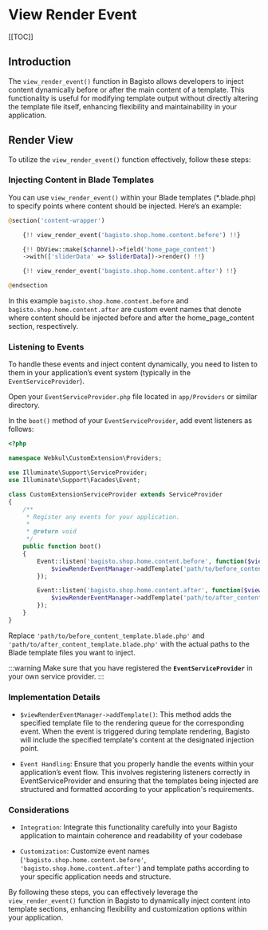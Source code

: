 # View Render Event

[[TOC]]

## Introduction

The `view_render_event()` function in Bagisto allows developers to inject content dynamically before or after the main content of a template. This functionality is useful for modifying template output without directly altering the template file itself, enhancing flexibility and maintainability in your application.

## Render View

To utilize the `view_render_event()` function effectively, follow these steps:

### Injecting Content in Blade Templates

You can use `view_render_event()` within your Blade templates (\*.blade.php) to specify points where content should be injected. Here’s an example:

```php
@section('content-wrapper')

    {!! view_render_event('bagisto.shop.home.content.before') !!}

    {!! DbView::make($channel)->field('home_page_content')
    ->with(['sliderData' => $sliderData])->render() !!}

    {!! view_render_event('bagisto.shop.home.content.after') !!}

@endsection
```

In this example `bagisto.shop.home.content.before` and `bagisto.shop.home.content.after` are custom event names that denote where content should be injected before and after the home_page_content section, respectively.

### Listening to Events

To handle these events and inject content dynamically, you need to listen to them in your application’s event system (typically in the `EventServiceProvider`).

Open your `EventServiceProvider.php` file located in `app/Providers` or similar directory.

In the `boot()` method of your `EventServiceProvider`, add event listeners as follows:

```php
<?php

namespace Webkul\CustomExtension\Providers;

use Illuminate\Support\ServiceProvider;
use Illuminate\Support\Facades\Event;

class CustomExtensionServiceProvider extends ServiceProvider
{
    /**
     * Register any events for your application.
     *
     * @return void
     */
    public function boot()
    {
        Event::listen('bagisto.shop.home.content.before', function($viewRenderEventManager) {
            $viewRenderEventManager->addTemplate('path/to/before_content_template.blade.php');
        });

        Event::listen('bagisto.shop.home.content.after', function($viewRenderEventManager) {
            $viewRenderEventManager->addTemplate('path/to/after_content_template.blade.php');
        });
    }
}
```

Replace `'path/to/before_content_template.blade.php'` and `'path/to/after_content_template.blade.php'` with the actual paths to the Blade template files you want to inject.

:::warning
Make sure that you have registered the **`EventServiceProvider`** in your own service provider.
:::

### Implementation Details

- `$viewRenderEventManager->addTemplate()`: This method adds the specified template file to the rendering queue for the corresponding event. When the event is triggered during template rendering, Bagisto will include the specified template's content at the designated injection point.

- `Event Handling`: Ensure that you properly handle the events within your application’s event flow. This involves registering listeners correctly in EventServiceProvider and ensuring that the templates being injected are structured and formatted according to your application's requirements.

### Considerations

- `Integration`: Integrate this functionality carefully into your Bagisto application to maintain coherence and readability of your codebase

- `Customization`: Customize event names (`'bagisto.shop.home.content.before'`, `'bagisto.shop.home.content.after'`) and template paths according to your specific application needs and structure.

By following these steps, you can effectively leverage the `view_render_event()` function in Bagisto to dynamically inject content into template sections, enhancing flexibility and customization options within your application.
